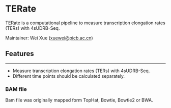 # TERate
TERate is a computational pipeline to measure transcription elongation rates (TERs) with 4sUDRB-Seq.

Maintainer: Wei Xue (xuewei@picb.ac.cn)

## Features
--------

* Measure transcription elongation rates (TERs) with 4sUDRB-Seq.
* Different time points should be calculated separately.

### BAM file
Bam file was originally mapped form TopHat, Bowtie, Bowtie2 or BWA.
